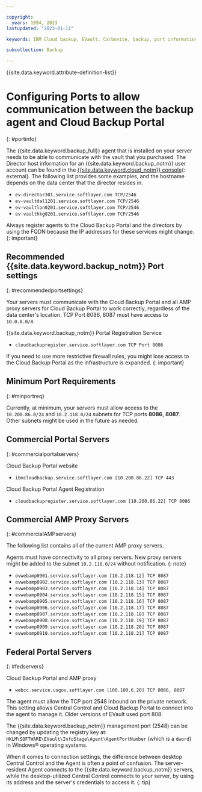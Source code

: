 ```yaml
---

copyright:
  years: 1994, 2023
lastupdated: "2023-01-11"

keywords: IBM Cloud backup, EVault, Carbonite, backup, port information, configure, configuring,

subcollection: Backup

---
```

{{site.data.keyword.attribute-definition-list}}

# Configuring Ports to allow communication between the backup agent and Cloud Backup Portal
{: #portinfo}

The {{site.data.keyword.backup_full}} agent that is installed on your server needs to be able to communicate with the vault that you purchased. The Director host information for an {{site.data.keyword.backup_notm}} user account can be found in the [{{site.data.keyword.cloud_notm}} console](/classic/storage/backup){: external}. The following list provides some examples, and the hostname depends on the data center that the director resides in.

* `ev-director301.service.softlayer.com TCP/2546`
* `ev-vaultdal1201.service.softlayer.com TCP/2546`
* `ev-vaultlon0201.service.softlayer.com TCP/2546`
* `ev-vaulthkg0201.service.softlayer.com TCP/2546`

Always register agents to the Cloud Backup Portal and the directors by using the FQDN because the IP addresses for these services might change.
{: important}

## Recommended {{site.data.keyword.backup_notm}} Port settings
{: #recommendedportsettings}

Your servers must communicate with the Cloud Backup Portal and all AMP proxy servers for Cloud Backup Portal to work correctly, regardless of the data center's location. TCP Port 8086, 8087 must have access to `10.0.0.0/8`.

{{site.data.keyword.backup_notm}} Portal Registration Service 
- `cloudbackupregister.service.softlayer.com TCP Port 8086`

If you need to use more restrictive firewall rules, you might lose access to the Cloud Backup Portal as the infrastructure is expanded.
{: important}

## Minimum Port Requirements
{: #minportreq}

Currently, at minimum, your servers must allow access to the `10.200.86.0/24` and `10.2.118.0/24` subnets for TCP ports **8086**, **8087**. Other subnets might be used in the future as needed.

## Commercial Portal Servers
{: #commercialportalservers}

Cloud Backup Portal website
- `ibmcloudbackup.service.softlayer.com [10.200.86.22] TCP 443`

Cloud Backup Portal Agent Registration
- `cloudbackupregister.service.softlayer.com [10.200.86.22] TCP 8086`


## Commercial AMP Proxy Servers
{: #commercialAMPservers}

The following list contains all of the current AMP proxy servers.

Agents must have connectivity to all proxy servers. New proxy servers might be added to the subnet `10.2.118.0/24` without notification.
{: note}

* `evwebamp0901.service.softlayer.com [10.2.118.12] TCP 8087`
* `evwebamp0902.service.softlayer.com [10.2.118.13] TCP 8087`
* `evwebamp0903.service.softlayer.com [10.2.118.14] TCP 8087`
* `evwebamp0904.service.softlayer.com [10.2.118.15] TCP 8087`
* `evwebamp0905.service.softlayer.com [10.2.118.16] TCP 8087`
* `evwebamp0906.service.softlayer.com [10.2.118.17] TCP 8087`
* `evwebamp0907.service.softlayer.com [10.2.118.18] TCP 8087`
* `evwebamp0908.service.softlayer.com [10.2.118.19] TCP 8087`
* `evwebamp0909.service.softlayer.com [10.2.118.20] TCP 8087`
* `evwebamp0910.service.softlayer.com [10.2.118.21] TCP 8087`


## Federal Portal Servers
{: #fedservers}

Cloud Backup Portal and AMP proxy 
- `webcc.service.usgov.softlayer.com [100.100.6.20] TCP 8086, 8087`

The agent must allow the TCP port 2548 inbound on the private network. This setting allows Central Control and Cloud Backup Portal to connect into the agent to manage it. Older versions of EVault used port 808.

The {{site.data.keyword.backup_notm}} management port (2548) can be changed by updating the registry key at: `HKLM\SOFTWARE\EVault\InfoStage\Agent\AgentPortNumber` (which is a `dword`) in Windows&reg; operating systems.

When it comes to connection settings, the difference between desktop Central Control and the Agent is often a point of confusion. The server-resident Agent connects to the {{site.data.keyword.backup_notm}} servers, while the desktop-utilized Central Control connects to your server, by using its address and the server's credentials to access it.
{: tip}
